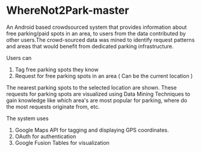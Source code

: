 # WhereNot2Park-master

An Android based crowdsourced system that provides information about
free parking/paid spots in an area, to users from the data contributed
by other users.The crowd-sourced data was mined to identify request
patterns and areas that would benefit from dedicated parking
infrastructure.

Users can
1. Tag free parking spots they know
2. Request for free parking spots in an area ( Can be the current
location )

The nearest parking spots to the selected location are shown.
These requests for parking spots are visualized using Data Mining
Techniques to gain knowledge like which area's are most popular for
parking, where do the most requests originate from, etc.

The system uses
1. Google Maps API for tagging and displaying GPS coordinates.
2. OAuth for authentication
3. Google Fusion Tables for visualization
